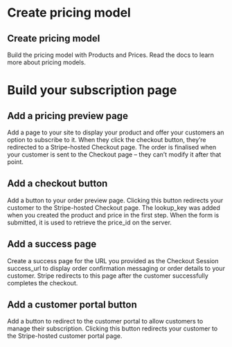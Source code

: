 # Create pricing model

## Create pricing model

Build the pricing model with Products and Prices. Read the docs to learn more about pricing models.

# Build your subscription page

## Add a pricing preview page

Add a page to your site to display your product and offer your customers an option to subscribe to it. When they click the checkout button, they’re redirected to a Stripe-hosted Checkout page. The order is finalised when your customer is sent to the Checkout page – they can’t modify it after that point.

## Add a checkout button

Add a button to your order preview page. Clicking this button redirects your customer to the Stripe-hosted Checkout page. The lookup_key was added when you created the product and price in the first step. When the form is submitted, it is used to retrieve the price_id on the server.

## Add a success page

Create a success page for the URL you provided as the Checkout Session success_url to display order confirmation messaging or order details to your customer. Stripe redirects to this page after the customer successfully completes the checkout.

## Add a customer portal button

Add a button to redirect to the customer portal to allow customers to manage their subscription. Clicking this button redirects your customer to the Stripe-hosted customer portal page.
